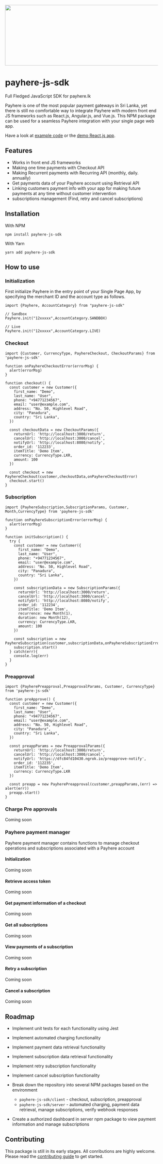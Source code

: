 <p align="center">
  <img width="600" height="200" width="400" src="payhere_logo.png">
</p>

# payhere-js-sdk
Full Fledged JavaScript SDK for payhere.lk 

Payhere is one of the most popular payment gateways in Sri Lanka, yet there is still no comfortable way to integrate Payhere with modern front end JS frameworks such as 
React.js, Angular.js, and Vue.js. This NPM package can be used for a seamless Payhere integration with your single page web app.

Have a look at [example code](/examples) or the [demo React.js app](https://pavindulakshan.github.io/payhere-js-sdk/).

## Features

- Works in front end JS frameworks
- Making one time payments with Checkout API
- Making Recurrent payments with Recurring API (monthly, daily. annually)
- Get payments data of your Payhere account using Retrieval API
- Linking customers payment info with your app for making future payments at any time without customer intervention
- subscriptions management (Find, retry and cancel subscriptions)

## Installation

With NPM
```
npm install payhere-js-sdk
```
With Yarn
```
yarn add payhere-js-sdk
```

## How to use

### Initialization

First initialize Payhere in the entry point of your Single Page App, by specifying the merchant ID and the account type as follows.

```
import {Payhere, AccountCategory} from "payhere-js-sdk"

// Sandbox 
Payhere.init("12xxxxx",AccountCategory.SANDBOX)

// Live
Payhere.init("12xxxxx",AccountCategory.LIVE)
```

### Checkout

``` 
import {Customer, CurrencyType, PayhereCheckout, CheckoutParams} from 'payhere-js-sdk'

function onPayhereCheckoutError(errorMsg) {
  alert(errorMsg)
}
  
function checkout() {
  const customer = new Customer({
    first_name: "Demo",
    last_name: "User",
    phone: "+94771234567",
    email: "user@example.com",
    address: "No. 50, Highlevel Road",
    city: "Panadura",
    country: "Sri Lanka",
  })

  const checkoutData = new CheckoutParams({
    returnUrl: 'http://localhost:3000/return',
    cancelUrl: 'http://localhost:3000/cancel',
    notifyUrl: 'http://localhost:8080/notify',
    order_id: '112233',
    itemTitle: 'Demo Item',
    currency: CurrencyType.LKR,
    amount: 100
  })

  const checkout = new PayhereCheckout(customer,checkoutData,onPayhereCheckoutError)
  checkout.start()
}
```

### Subscription

```
import {PayhereSubscription,SubscriptionParams, Customer, Month,CurrencyType} from 'payhere-js-sdk'

function onPayhereSubscriptionError(errorMsg) {
  alert(errorMsg)
}

function initSubscription() {
  try {
    const customer = new Customer({
      first_name: "Demo",
      last_name: "User",
      phone: "+94771234567",
      email: "user@example.com",
      address: "No. 50, Highlevel Road",
      city: "Panadura",
      country: "Sri Lanka",
    })

    const subscriptionData = new SubscriptionParams({
      returnUrl: 'http://localhost:3000/return',
      cancelUrl: 'http://localhost:3000/cancel',
      notifyUrl: 'http://localhost:8080/notify',
      order_id: '112234',
      itemTitle: 'Demo Item',
      recurrence: new Month(1),
      duration: new Month(12),
      currency: CurrencyType.LKR,
      amount: 100
    })
          
    const subscription = new PayhereSubscription(customer,subscriptionData,onPayhereSubscriptionError)
    subscription.start()
  } catch(err){
    console.log(err)
  }
}
```

### Preapproval

```
import {PayherePreapproval,PreapprovalParams, Customer, CurrencyType} from 'payhere-js-sdk'

function preApprove() {
  const customer = new Customer({
    first_name: "Demo",
    last_name: "User",
    phone: "+94771234567",
    email: "user@example.com",
    address: "No. 50, Highlevel Road",
    city: "Panadura",
    country: "Sri Lanka",
  })

  const preappParams = new PreapprovalParams({
    returnUrl: 'http://localhost:3000/return',
    cancelUrl: 'http://localhost:3000/cancel',
    notifyUrl: 'https://dfc84fd10430.ngrok.io/preapprove-notify',
    order_id: '112235',
    itemTitle: 'Demo Item',
    currency: CurrencyType.LKR
  })
  
  const preapp = new PayherePreapproval(customer,preappParams,(err) => alert(err))
  preapp.start()
}
```

### Charge Pre approvals

Coming soon

### Payhere payment manager

Payhere payment manager contains functions to manage checkout operations and subscriptions associated with a Payhere account

#### Initialization

Coming soon

#### Retrieve access token

Coming soon

#### Get payment information of a checkout

Coming soon

#### Get all subscriptions

Coming soon

#### View payments of a subscription

Coming soon

#### Retry a subscription

Coming soon

#### Cancel a subscription

Coming soon

## Roadmap

- Implement unit tests for each functionality using Jest

- Implement automated charging functionality

- Implement payment data retrieval functionality

- Implement subscription data retrieval functionality

- Implement retry subscription functionality

- Implement cancel subscription functionality

- Break down the repository into several NPM packages based on the environment
  - `payhere-js-sdk/client` - checkout, subscription, preapproval
  - `payhere-js-sdk/server` - automated charging, payment data retrieval, manage subscriptions, verify webhook responses

- Create a authorized dashboard in server npm package to view payment information and manage subscriptions

## Contributing

This package is still in its early stages. All conributions are highly welcome.  
Please read the [contributing guide](CONTRIBUTING.md) to get started.
